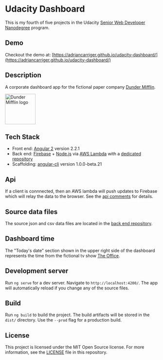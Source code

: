 # Udacity Dashboard

This is my fourth of five projects in the Udacity [Senior Web Developer Nanodegree](https://www.udacity.com/course/senior-web-developer-nanodegree--nd802) program.

## Demo

Checkout the demo at: [https://adriancarriger.github.io/udacity-dashboard/](https://adriancarriger.github.io/udacity-dashboard/)

## Description

A corporate dashboard app for the fictional paper company [Dunder Mifflin](https://en.wikipedia.org/wiki/Dunder_Mifflin).

<img alt="Dunder Mifflin logo" src="https://adriancarriger.github.io/udacity-dashboard/assets/dunder-mifflin.jpg" width="100px">

## Tech Stack

* Front end: [Angular 2](https://github.com/angular/angular) version 2.2.1
* Back end: [Firebase](https://firebase.google.com/) + [Node.js](https://nodejs.org/en/) via [AWS Lambda](https://aws.amazon.com/lambda/) with a [dedicated repository](https://github.com/adriancarriger/udacity-dashboard-backend)
* Scaffolding: [angular-cli](https://github.com/angular/angular-cli) version 1.0.0-beta.21

## Api

If a client is connnected, then an AWS lambda will push updates to Firebase which will relay the data to the browser. See the [api comments](https://github.com/adriancarriger/udacity-dashboard/blob/master/src/app/shared/api/api.service.ts#L27-L38) for details.

## Source data files

The source json and csv data files are located in the [back end repository](https://github.com/adriancarriger/udacity-dashboard-backend/tree/master/assets).

## Dashboard time

The "Today's date" section shown in the upper right side of the dashboard represents the time from the fictional tv show [The Office](https://en.wikipedia.org/wiki/The_Office_(U.S._TV_series)).

## Development server

Run `ng serve` for a dev server. Navigate to `http://localhost:4200/`. The app will automatically reload if you change any of the source files.

## Build

Run `ng build` to build the project. The build artifacts will be stored in the `dist/` directory. Use the `--prod` flag for a production build.

## License

This project is licensed under the MIT Open Source license. For more information, see the [LICENSE](LICENSE) file in this repository.